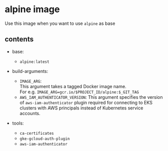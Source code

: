 # alpine image

Use this image when you want to use `alpine` as base

## contents

- base:
  - `alpine:latest`

- build-arguments:
  - `IMAGE_ARG`:  
        This argument takes a tagged Docker image name.  
        For e.g. `IMAGE_ARG=gcr.io/$PROJECT_ID/alpine:$_GIT_TAG`
  - `AWS_IAM_AUTHENTICATOR_VERSION`:
        This argument specifies the version of `aws-iam-authenticator` plugin required for connecting to EKS clusters with AWS principals instead of Kubernetes service accounts.
- tools:
  - `ca-certificates`
  - `gke-gcloud-auth-plugin`
  - `aws-iam-authenticator`

